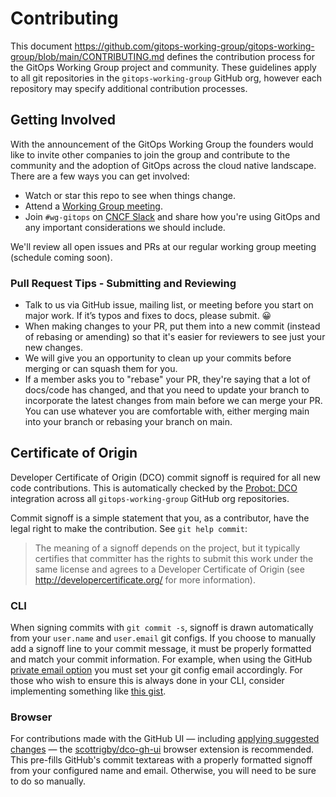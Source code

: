 # Contributing

This document <https://github.com/gitops-working-group/gitops-working-group/blob/main/CONTRIBUTING.md> defines the contribution process for the GitOps Working Group project and community.
These guidelines apply to all git repositories in the `gitops-working-group` GitHub org, however each repository may specify additional contribution processes.

## Getting Involved

With the announcement of the GitOps Working Group the founders would like to invite other companies to join the group and contribute to the community and the adoption of GitOps across the cloud native landscape.
There are a few ways you can get involved:

- Watch or star this repo to see when things change.
- Attend a [Working Group meeting](./MEETINGS.md).
- Join `#wg-gitops` on [CNCF Slack](https://slack.cncf.io/) and share how you're using GitOps and any important considerations we should include.

We'll review all open issues and PRs at our regular working group meeting (schedule coming soon).

### Pull Request Tips - Submitting and Reviewing

- Talk to us via GitHub issue, mailing list, or meeting before you start on major
work. If it’s typos and fixes to docs, please submit. 😀
- When making changes to your PR, put them into a new commit (instead of rebasing
  or amending) so that it's easier for reviewers to see just your new changes.
- We will give you an opportunity to clean up your commits before merging or can
squash them for you.
- If a member asks you to "rebase" your PR, they're saying that a lot of docs/code
 has changed, and that you need to update your branch to incorporate the latest
 changes from main before we can merge your PR. You can use whatever you are
 comfortable with, either merging main into your branch or rebasing your
 branch on main.

## Certificate of Origin

Developer Certificate of Origin (DCO) commit signoff is required for all new code contributions.
This is automatically checked by the [Probot: DCO](https://github.com/probot/dco/) integration across all `gitops-working-group` GitHub org repositories.

Commit signoff is a simple statement that you, as a contributor, have the legal right to make the contribution.
See `git help commit`:

> The meaning of a signoff depends on the project, but it typically certifies that committer has the rights to submit this work under the same license and agrees to a Developer Certificate of Origin (see <http://developercertificate.org/> for more information).

### CLI

When signing commits with `git commit -s`, signoff is drawn automatically from your `user.name` and `user.email` git configs.
If you choose to manually add a signoff line to your commit message, it must be properly formatted and match your commit information. For example, when using the GitHub [private email option](https://docs.github.com/en/free-pro-team@latest/github/setting-up-and-managing-your-github-user-account/setting-your-commit-email-address) you must set your git config email accordingly.
For those who wish to ensure this is always done in your CLI, consider implementing something like [this gist](https://gist.github.com/scottrigby/0c043c0bfbbdb5949e2d824fc3adeaa4).

### Browser

For contributions made with the GitHub UI — including [applying suggested changes](https://docs.github.com/en/free-pro-team@latest/github/collaborating-with-issues-and-pull-requests/incorporating-feedback-in-your-pull-request) — the [scottrigby/dco-gh-ui](https://github.com/scottrigby/dco-gh-ui) browser extension is recommended.
This pre-fills GitHub's commit textareas with a properly formatted signoff from your configured name and email.
Otherwise, you will need to be sure to do so manually.
